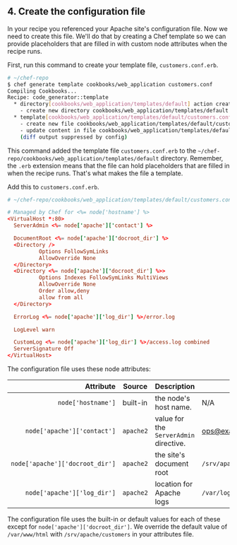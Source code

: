 ## 4. Create the configuration file

In your recipe you referenced your Apache site's configuration file. Now we need to create this file. We'll do that by creating a Chef template so we can provide placeholders that are filled in with custom node attributes when the recipe runs.

First, run this command to create your template file, <code class="file-path">customers.conf.erb</code>.

```bash
# ~/chef-repo
$ chef generate template cookbooks/web_application customers.conf
Compiling Cookbooks...
Recipe: code_generator::template
  * directory[cookbooks/web_application/templates/default] action create
    - create new directory cookbooks/web_application/templates/default
  * template[cookbooks/web_application/templates/default/customers.conf.erb] action create
    - create new file cookbooks/web_application/templates/default/customers.conf.erb
    - update content in file cookbooks/web_application/templates/default/customers.conf.erb from none to e3b0c4
    (diff output suppressed by config)
```

This command added the template file <code class="file-path">customers.conf.erb</code> to the <code class="file-path">~/chef-repo/cookbooks/web_application/templates/default</code> directory. Remember, the <code class="file-path">.erb</code> extension means that the file can hold placeholders that are filled in when the recipe runs. That's what makes the file a template.

Add this to <code class="file-path">customers.conf.erb</code>.

```conf
# ~/chef-repo/cookbooks/web_application/templates/default/customers.conf.erb

# Managed by Chef for <%= node['hostname'] %>
<VirtualHost *:80>
  ServerAdmin <%= node['apache']['contact'] %>

  DocumentRoot <%= node['apache']['docroot_dir'] %>
  <Directory />
          Options FollowSymLinks
          AllowOverride None
  </Directory>
  <Directory <%= node['apache']['docroot_dir'] %>>
          Options Indexes FollowSymLinks MultiViews
          AllowOverride None
          Order allow,deny
          allow from all
  </Directory>

  ErrorLog <%= node['apache']['log_dir'] %>/error.log

  LogLevel warn

  CustomLog <%= node['apache']['log_dir'] %>/access.log combined
  ServerSignature Off
</VirtualHost>
```

The configuration file uses these node attributes:

| Attribute                                                            | Source    | Description | Value |
|---------------------------------------------------------------------:|-----------|-------------|---------------|
| <code style="white-space:nowrap">node['hostname']</code>             | built-in  | the node's host name. | N/A |
| <code style="white-space:nowrap">node['apache']['contact']</code>    | `apache2` | value for the `ServerAdmin` directive. | ops@example.com |
| <code style="white-space:nowrap">node['apache']['docroot\_dir']</code> | `apache2` | the site's document root | <code class="file-path">/srv/apache/customers</code> |
| <code style="white-space:nowrap">node['apache']['log_dir']</code>    | `apache2` | location for Apache logs | <code class="file-path">/var/log/httpd</code> |

The configuration file uses the built-in or default values for each of these except for `node['apache']['docroot_dir']`. We override the default value of <code class="file-path">/var/www/html</code> with <code class="file-path">/srv/apache/customers</code> in your attributes file.
